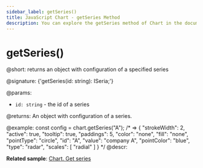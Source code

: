 ```yaml
---
sidebar_label: getSeries()
title: JavaScript Chart - getSeries Method 
description: You can explore the getSeries method of Chart in the documentation of the DHTMLX JavaScript UI library. Browse developer guides and API reference, try out code examples and live demos, and download a free 30-day evaluation version of DHTMLX Suite 7.
---
```


# getSeries()

@short: returns an object with configuration of a specified series

@signature: {'getSeries(id: string): ISeria;'}

@params:
- `id: string` - the id of a series

@returns:
An object with configuration of a series.

@example:
const config = chart.getSeries("A");
/* => 
{
    "strokeWidth": 2, "active": true,
    "tooltip": true, "paddings": 5,
    "color": "none", "fill": "none",
    "pointType": "circle", "id": "A",
    "value": "company A", "pointColor": "blue",
    "type": "radar",
    "scales": [
        "radial"
    ]
}
*/
@descr:

**Related sample**: [Chart. Get series](https://snippet.dhtmlx.com/9jtscd9q)

[comment]: # (@related: chart/usage.md#getting-series-configuration)

